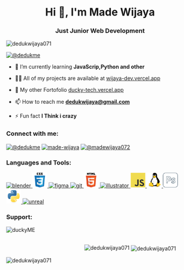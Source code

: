 <h1 align="center">Hi 👋, I'm Made Wijaya</h1>
<h3 align="center">Just Junior Web Development</h3>

<p align="left"> <img src="https://komarev.com/ghpvc/?username=dedukwijaya071&label=Profile%20views&color=0e75b6&style=flat" alt="dedukwijaya071" /> </p>

<p align="left"> <a href="https://twitter.com/@dedukme" target="blank"><img src="https://img.shields.io/twitter/follow/@dedukme?logo=twitter&style=for-the-badge" alt="@dedukme" /></a> </p>

- 🌱 I’m currently learning **JavaScrip,Python and other**

- 👨‍💻 All of my projects are available at [wijaya-dev.vercel.app](wijaya-dev.vercel.app)

- 📝 My other Fortofolio [ducky-tech.vercel.app](ducky-tech.vercel.app)

- 📫 How to reach me **dedukwijaya@gmail.com**

- ⚡ Fun fact **I Think i crazy**

<h3 align="left">Connect with me:</h3>
<p align="left">
<a href="https://twitter.com/@dedukme" target="blank"><img align="center" src="https://raw.githubusercontent.com/rahuldkjain/github-profile-readme-generator/master/src/images/icons/Social/twitter.svg" alt="@dedukme" height="30" width="40" /></a>
<a href="https://linkedin.com/in/made-wijaya" target="blank"><img align="center" src="https://raw.githubusercontent.com/rahuldkjain/github-profile-readme-generator/master/src/images/icons/Social/linked-in-alt.svg" alt="made-wijaya" height="30" width="40" /></a>
<a href="https://instagram.com/@madewijaya072" target="blank"><img align="center" src="https://raw.githubusercontent.com/rahuldkjain/github-profile-readme-generator/master/src/images/icons/Social/instagram.svg" alt="@madewijaya072" height="30" width="40" /></a>
</p>

<h3 align="left">Languages and Tools:</h3>
<p align="left"> <a href="https://www.blender.org/" target="_blank" rel="noreferrer"> <img src="https://download.blender.org/branding/community/blender_community_badge_white.svg" alt="blender" width="40" height="40"/> </a> <a href="https://www.w3schools.com/css/" target="_blank" rel="noreferrer"> <img src="https://raw.githubusercontent.com/devicons/devicon/master/icons/css3/css3-original-wordmark.svg" alt="css3" width="40" height="40"/> </a> <a href="https://www.figma.com/" target="_blank" rel="noreferrer"> <img src="https://www.vectorlogo.zone/logos/figma/figma-icon.svg" alt="figma" width="40" height="40"/> </a> <a href="https://git-scm.com/" target="_blank" rel="noreferrer"> <img src="https://www.vectorlogo.zone/logos/git-scm/git-scm-icon.svg" alt="git" width="40" height="40"/> </a> <a href="https://www.w3.org/html/" target="_blank" rel="noreferrer"> <img src="https://raw.githubusercontent.com/devicons/devicon/master/icons/html5/html5-original-wordmark.svg" alt="html5" width="40" height="40"/> </a> <a href="https://www.adobe.com/in/products/illustrator.html" target="_blank" rel="noreferrer"> <img src="https://www.vectorlogo.zone/logos/adobe_illustrator/adobe_illustrator-icon.svg" alt="illustrator" width="40" height="40"/> </a> <a href="https://developer.mozilla.org/en-US/docs/Web/JavaScript" target="_blank" rel="noreferrer"> <img src="https://raw.githubusercontent.com/devicons/devicon/master/icons/javascript/javascript-original.svg" alt="javascript" width="40" height="40"/> </a> <a href="https://www.linux.org/" target="_blank" rel="noreferrer"> <img src="https://raw.githubusercontent.com/devicons/devicon/master/icons/linux/linux-original.svg" alt="linux" width="40" height="40"/> </a> <a href="https://www.photoshop.com/en" target="_blank" rel="noreferrer"> <img src="https://raw.githubusercontent.com/devicons/devicon/master/icons/photoshop/photoshop-line.svg" alt="photoshop" width="40" height="40"/> </a> <a href="https://www.python.org" target="_blank" rel="noreferrer"> <img src="https://raw.githubusercontent.com/devicons/devicon/master/icons/python/python-original.svg" alt="python" width="40" height="40"/> </a> <a href="https://unrealengine.com/" target="_blank" rel="noreferrer"> <img src="https://raw.githubusercontent.com/kenangundogan/fontisto/036b7eca71aab1bef8e6a0518f7329f13ed62f6b/icons/svg/brand/unreal-engine.svg" alt="unreal" width="40" height="40"/> </a> </p>

<h3 align="left">Support:</h3>
<p><a href="https://www.buymeacoffee.com/duckyME"> <img align="left" src="https://cdn.buymeacoffee.com/buttons/v2/default-yellow.png" height="50" width="210" alt="duckyME" /></a></p><br><br>

<p><img align="left" src="https://github-readme-stats.vercel.app/api/top-langs?username=dedukwijaya071&show_icons=true&locale=en&layout=compact" alt="dedukwijaya071" /></p>

<p>&nbsp;<img align="center" src="https://github-readme-stats.vercel.app/api?username=dedukwijaya071&show_icons=true&locale=en" alt="dedukwijaya071" /></p>

<p><img align="center" src="https://github-readme-streak-stats.herokuapp.com/?user=dedukwijaya071&" alt="dedukwijaya071" /></p>
